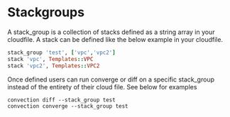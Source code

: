 # Stackgroups
A stack_group is a collection of stacks defined as a string array in your cloudfile. A stack can be defined like the below example in your cloudfile.
```ruby
stack_group 'test', ['vpc','vpc2']
stack 'vpc', Templates::VPC
stack 'vpc2', Templates::VPC2
```
Once defined users can run converge or diff on a specific stack_group instead of the entirety of their cloud file. See below for examples
```text
convection diff --stack_group test
convection converge --stack_group test
```